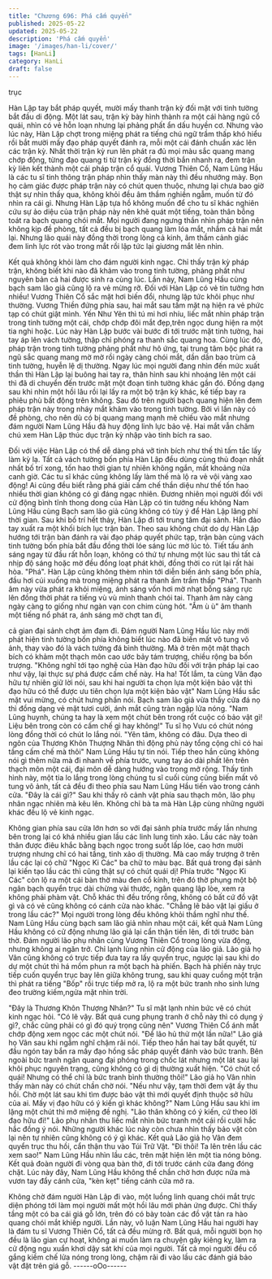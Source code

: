 ```yaml
---
title: "Chương 696: Phá cấm quyển"
published: 2025-05-22
updated: 2025-05-22
description: 'Phá cấm quyển'
image: '/images/han-li/cover/'
tags: [HanLi]
category: HanLi
draft: false
---
```


trục

Hàn Lập tay bắt pháp quyết, mười mấy thanh trận kỳ đối mặt với
tinh tường bắt đầu di động.
Một lát sau, trận kỳ bày hình thành ra một cái hàng ngũ cổ quái,
nhìn có vẻ hỗn loạn nhưng lại phảng phất ẩn dấu huyền cơ.
Nhưng vào lúc này, Hàn Lập chợt trong miệng phát ra tiếng chú
ngữ trầm thấp khó hiểu rồi bắt mười mấy đạo pháp quyết đánh ra,
mỗi một cái đánh chuẩn xác lên các trận kỳ.
Nhất thời trận kỳ run lên phát ra đủ mọi màu sắc quang mang
chớp động, từng đạo quang ti từ trận kỳ đồng thời bắn nhanh ra,
đem trận kỳ liên kết thành một cái pháp trận cổ quái.
Vương Thiên Cổ, Nam Lũng Hầu là các tu sĩ tinh thông trận pháp
nhìn thấy màn này thì đều nhướng mày.
Bọn họ cảm giác được pháp trận này có chút quen thuộc, nhưng
lại chưa bao giờ thật sự nhìn thấy qua, không khỏi đều âm thầm
nghiền ngẫm, muốn từ đó nhìn ra cái gì.
Nhưng Hàn Lập tựa hồ không muốn để cho tu sĩ khác nghiên cứu
sự ảo diệu của trận pháp này nên khẽ quát một tiếng, toàn thân
bỗng toát ra bạch quang chói mắt.
Mọi người đang ngưng thần nhìn pháp trận nên không kịp đề
phòng, tất cả đều bị bạch quang làm lóa mắt, nhắm cả hai mắt lại.
Nhưng lão quái này đồng thời trong lòng cả kinh, âm thầm cảnh
giác đem linh lực rót vào trong mắt rồi lập tức lại giương mắt lên
nhìn.

Kết quả không khỏi làm cho đám người kinh ngạc.
Chỉ thấy trận kỳ pháp trận, không biết khi nào đã khảm vào trong
tinh tường, phảng phất như nguyên bản cả hai được sinh ra cùng
lúc.
Lần này, Nam Lũng Hầu cùng bạch sam lão giả cũng lộ ra vẻ
mừng rỡ. Đối với Hàn Lập có vẻ tin tưởng hơn nhiều!
Vương Thiên Cổ sắc mặt hơi biến đổi, nhưng lập tức khôi phục
như thường.
Vương Thiền đứng phía sau, hai mắt sau tấm mặt nạ hiện ra vẻ
phức tạp có chút giật mình. Yến Như Yên thì tú mi hơi nhíu, liếc
mắt nhìn pháp trận trong tinh tường một cái, chớp chớp đôi mắt
đẹp,trên ngọc dung hiện ra một tia nghi hoặc.
Lúc này Hàn Lập bước vài bước đi tới trước mặt tinh tường, hai
tay áp lên vách tường, thập chỉ phóng ra thanh sắc quang hoa.
Cùng lúc đó, pháp trận trong tinh tường phảng phất như hô ứng,
tại trung tâm bộc phát ra ngũ sắc quang mang mờ mờ rồi ngày
càng chói mắt, dần dần bao trùm cả tinh tường, huyễn lệ dị
thường.
Ngay lúc mọi người đang nhìn đến mức xuất thần thì Hàn Lập lại
buông hai tay ra, thân hình sau khi nhoáng lên một cái thì đã di
chuyển đến trước mặt một đoạn tinh tường khác gần đó.
Đồng dạng sau khi nhìn một hồi lâu rồi lại lấy ra một bộ trận kỳ
khác, kế tiếp bay ra phiêu phù bất động trên không. Sau đó trên
người bạch quang hiện lên đem pháp trận này trong nháy mắt
khảm vào trong tinh tường.
Bởi vì lần này có đề phòng, cho nên dù có bị quang mang mạnh
mẽ chiếu vào mắt nhưng đám người Nam Lũng Hầu đã huy động
linh lực bảo vệ. Hai mắt vẫn chăm chú xem Hàn Lập thúc dục trận
kỳ nhập vào tinh bích ra sao.

Đối với việc Hàn Lập có thể dễ dàng phá vỡ tinh bích như thế thì
tấm tắc lấy làm kỳ lạ.
Tất cả vách tường bốn phía Hàn Lập đều dùng cùng thủ đoạn
nhất nhất bố trí xong, tốn hao thời gian tự nhiên không ngắn, mất
khoảng nửa canh giờ.
Các tu sĩ khác cũng không lấy làm thế mà lộ ra vẻ vội vàng xao
động!
Ai cũng đều biết rằng phá giải cấm chế thần diệu như thế tốn hao
nhiều thời gian không có gì đáng ngạc nhiên.
Đương nhiên mọi người đối với cử động bình tĩnh thong dong của
Hàn Lập có tin tưởng nếu không Nam Lũng Hầu cùng Bạch sam
lão giả cũng không có tùy ý để Hàn Lập lãng phí thời gian.
Sau khi bố trí hết thảy, Hàn Lập đi tới trung tâm đại sảnh.
Hắn đảo tay xuất ra một khối bích lục trận bàn.
Theo sau không chút do dự Hàn Lập hướng tới trận bàn đánh ra
vài đạo pháp quyết phức tạp, trận bàn cùng vách tinh tường bốn
phía bắt đầu đồng thời lóe sáng lúc mờ lúc tỏ. Tiết tấu ánh sáng
ngay từ đầu rất hỗn loạn, không có thứ tự nhưng một lúc sau thì
tất cả nhịp độ sáng hoặc mờ đều đồng loạt phát khởi, đồng thời
co rút lại rất hài hòa.
"Phá".
Hàn Lập cũng không thèm nhìn tới diễn biến ánh sáng bốn phía,
đầu hơi cúi xuống mà trong miệng phát ra thanh ấm trầm thấp
"Phá".
Thanh âm này vừa phát ra khỏi miệng, ánh sáng vốn hơi mờ nhạt
bỗng sáng rực lên đồng thời phát ra tiếng vù vù minh thanh chói
tai. Thanh âm này càng ngày càng to giống như ngàn vạn con
chim cùng hót.
"Ầm ù ù" âm thanh một tiếng nổ phát ra, ánh sáng mờ chợt tan đi,

cả gian đại sảnh chợt ảm đạm đi.
Đám người Nam Lũng Hầu lúc này mới phát hiện tinh tường bốn
phía không biết lúc nào đã biến mất vô tung vô ảnh, thay vào đó
là vách tường đá bình thường. Mà ở trên một mặt thạch bích có
khảm một thạch môn cao ước bảy tám trượng, chiều rộng ba bốn
trượng.
"Không nghĩ tới tạo nghệ của Hàn đạo hữu đối với trận pháp lại
cao như vậy, lại thực sự phá được cấm chế này. Ha ha! Tốt lắm,
ta cùng Vân đạo hữu tự nhiên giữ lời nói, sau khi hai người ta
chọn lựa một kiện bảo vật thì đạo hữu có thể được ưu tiên chọn
lựa một kiện bảo vật" Nam Lũng Hầu sắc mặt vui mừng, có chút
hưng phấn nói.
Bạch sam lão giả vừa thấy cửa đá nọ thì đồng dạng vẻ mặt tươi
cười, ánh mắt cũng tràn ngập lửa nóng.
"Nam Lũng huynh, chúng ta hay là xem một chút bên trong rốt
cuộc có bảo vật gì! Liệu bên trong còn có cấm chế gì hay không!"
Tu sĩ họ Vưu có chút nóng lòng đồng thời có chút lo lắng nói.
"Yên tâm, không có đâu. Dựa theo di ngôn của Thương Khôn
Thượng Nhân thì động phủ này tổng cộng chỉ có hai tầng cấm chế
mà thôi" Nam Lũng Hầu tự tin nói.
Tiếp theo hắn cũng không nói gì thêm nữa mà đi nhanh về phía
trước, vung tay áo dài phất lên trên thạch môn một cái, đại môn
dễ dàng hướng vào trong mở rộng.
Thấy tình hình này, một tia lo lắng trong lòng chúng tu sĩ cuối
cùng cũng biến mất vô tung vô ảnh, tất cả đều đi theo phía sau
Nam Lũng Hầu tiến vào trong cánh cửa.
"Đây là cái gì?" Sau khi thấy rõ cảnh vật phía sau thạch môn, lão
phụ nhân ngạc nhiên mà kêu lên.
Không chỉ bà ta mà Hàn Lập cùng những người khác đều lộ vẻ
kinh ngạc.

Không gian phía sau cửa lớn hơn so với đại sảnh phía trước mấy
lần nhưng bên trong lại có khá nhiều gian lầu các linh lung tinh
xảo.
Lầu các này toàn thân được điêu khắc bằng bạch ngọc trong suốt
lấp lóe, cao hơn mười trượng nhưng chỉ có hai tầng, tinh xảo dị
thường.
Mà cao mấy trượng ở trên lầu các lại có chữ "Ngọc Ki Các" ba
chữ to màu bạc.
Bất quá trong đại sảnh lại kiến tạo lầu các thì cũng thật sự có chút
quái dị! Phía trước "Ngọc Ki Các" còn lộ ra một cái bàn thờ màu
đen cổ kính, trên đó thờ phụng một bộ ngân bạch quyển trục dài
chừng vài thước, ngân quang lập lòe, xem ra không phải phàm
vật.
Chỗ khác thì đều trống rỗng, không có bất cứ đồ vật gì và có vẻ
cũng không có cánh cửa nào khác.
"Chẳng lẽ bảo vật lại giấu ở trong lầu các?" Mọi người trong lòng
đều không khỏi thầm nghĩ như thế.
Nam Lũng Hầu cùng bạch sam lão giả nhìn nhau một cái, kết quả
Nam Lũng Hầu không có cử động nhưng lão giả lại cẩn thận tiến
lên, đi tới trước bàn thờ.
Đám người lão phụ nhân cùng Vương Thiên Cổ trong lòng vừa
động, nhưng không ai ngăn trở. Chỉ lạnh lùng nhìn cử động của
lão giả.
Lão giả họ Vân cũng không có trực tiếp đưa tay ra lấy quyển trục,
ngược lại sau khi do dự một chút thì há mồm phun ra một bạch
hà phiến.
Bạch hà phiến này trực tiếp cuốn quyển trục bay lên giữa không
trung, sau khi quay cuồng một trận thì phát ra tiếng "Bốp" rồi trực
tiếp mở ra, lộ ra một bức tranh nho sinh lưng đeo trường
kiếm,ngửa mặt nhìn trời.

"Đây là Thương Khôn Thượng Nhân?" Tu sĩ mặt lạnh nhìn bức vẽ
có chút kinh ngạc hỏi.
"Có lẽ vậy. Bất quá cung phụng tranh ở chỗ này thì có dụng ý gì?,
chắc cũng phải có gì đó quý trọng cũng nên" Vương Thiên Cổ
ánh mắt chớp động xem ngọc các một chút nói.
"Để lão hủ thử một lần nữa!" Lão giả họ Vân sau khi ngẫm nghĩ
chậm rãi nói.
Tiếp theo hắn hai tay bắt quyết, từ đầu ngón tay bắn ra mấy đạo
hồng sắc pháp quyết đánh vào bức tranh. Bên ngoài bức tranh
ngân quang đại phóng trong chốc lát nhưng một lát sau lại khôi
phục nguyên trạng, cũng không có gì dị thường xuất hiện.
"Có chút cổ quái! Nhưng có thể chỉ là bức tranh bình thường thôi!"
Lão giả họ Vân nhìn thấy màn này có chút chần chờ nói.
"Nếu như vậy, tạm thời đem vật ấy thu hồi. Chờ một lát sau khi
tìm được bảo vật thì mới quyết định thuộc sở hữu của ai. Mấy vị
đạo hữu có ý kiến gì khác không?" Nam Lũng Hầu sau khi im lặng
một chút thì mở miệng đề nghị.
"Lão thân không có ý kiến, cứ theo lời đạo hữu đi!" Lão phụ nhân
thu liếc mắt nhìn bức tranh một cái rồi cười hắc hắc đồng ý nói.
Những người khác lúc này còn chưa nhìn thấy bảo vật còn lại nên
tự nhiên cũng không có ý gì khác.
Kết quả Lão giả họ Vân đem quyển trục thu hồi, cẩn thận thu vào
Túi Trữ Vật.
"Đi thôi! Ta lên trên lầu các xem sao!" Nam Lũng Hầu nhìn lầu
các, trên mặt hiện lên một tia nóng bỏng.
Kết quả đoàn người đi vòng qua bàn thờ, đi tới trước cánh cửa
đang đóng chặt.
Lúc này đây, Nam Lũng Hầu không thể chần chờ hơn được nữa
mà vươn tay đẩy cánh cửa, "kèn kẹt" tiếng cánh cửa mở ra.

Không chờ đám người Hàn Lập đi vào, một luồng linh quang chói
mắt trực diện phóng tới làm mọi người mất một hồi lâu mới phản
ứng được.
Chỉ thấy tầng một có ba cái giá gỗ lớn, trên đó có bày toàn các đồ
vật tản ra hào quang chói mắt khiếp người.
Lần này, vô luận Nam Lũng Hầu hai người hay là đám tu sĩ
Vương Thiên Cổ, tất cả đều mừng rỡ.
Bất quá, mỗi người bọn họ đều là lão gian cự hoạt, không ai
muốn làm ra chuyện gây kiêng kỵ, làm ra cử động ngu xuẩn khơi
dậy sát khí của mọi người.
Tất cả mọi người đều cố gắng kiềm chế lửa nóng trong lòng,
chậm rãi đi vào lầu các đánh giá bảo vật đặt trên giá gỗ.
------oOo------

